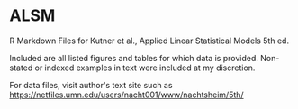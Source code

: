 ALSM
====

R Markdown Files for Kutner et al., Applied Linear Statistical Models 5th ed.

Included are all listed figures and tables for which data is provided. Non-stated or indexed examples in text were included at my discretion.

For data files, visit author's text site such as https://netfiles.umn.edu/users/nacht001/www/nachtsheim/5th/

